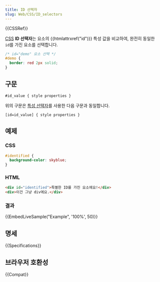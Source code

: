 ```yaml
---
title: ID 선택자
slug: Web/CSS/ID_selectors
---
```


{{CSSRef}}

[CSS](/ko/docs/Web/CSS) **ID 선택자**는 요소의 {{htmlattrxref("id")}} 특성 값을 비교하여, 완전히 동일한 `id`를 가진 요소를 선택합니다.

```css
/* id="demo" 요소 선택 */
#demo {
  border: red 2px solid;
}
```

## 구문

```
#id_value { style properties }
```

위의 구문은 [특성 선택자](/ko/docs/Web/CSS/Attribute_selectors)를 사용한 다음 구문과 동일합니다.

```
[id=id_value] { style properties }
```

## 예제

### CSS

```css
#identified {
  background-color: skyblue;
}
```

### HTML

```html
<div id="identified">특별한 ID를 가진 요소에요!</div>
<div>이건 그냥 div에요.</div>
```

### 결과

{{EmbedLiveSample("Example", '100%', 50)}}

## 명세

{{Specifications}}

## 브라우저 호환성

{{Compat}}
